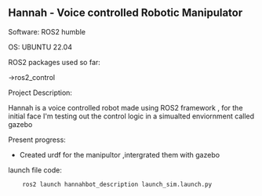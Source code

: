 ## Hannah - Voice controlled Robotic Manipulator

Software: ROS2 humble 

OS: UBUNTU 22.04 

ROS2 packages used so far:

->ros2_control

Project Description:

  Hannah is a voice controlled robot made using ROS2 framework , for the initial face I'm testing out the control logic in a simualted enviornment called gazebo

Present progress:

  - Created urdf for the manipultor ,intergrated them with gazebo

  launch file code:

        ros2 launch hannahbot_description launch_sim.launch.py
